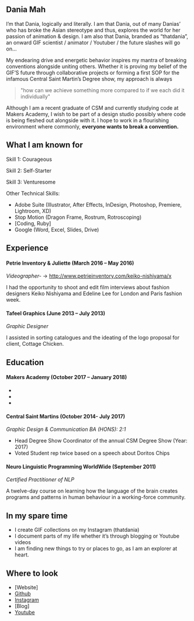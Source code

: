 ## Dania Mah
I’m that Dania, logically and literally. I am that Dania, out of many Danias’ who has broke the Asian stereotype and thus, explores the world for her passion of animation & design. I am also that Dania, branded as “thatdania”, an onward GIF scientist / animator / Youtuber / the future slashes will go on…

My endearing drive and energetic behavior inspires my mantra of breaking conventions alongside uniting others. Whether it is proving my belief of the GIF’S future through collaborative projects or forming a first SOP for the infamous Central Saint Martin’s Degree show, my approach is always

> "how can we achieve something more compared to if we each did it individually"

Although I am a recent graduate of CSM and currently studying code at Makers Academy, I wish to be part of a design studio possibly where code is being fleshed out alongside with it. I hope to work in a flourishing environment where commonly, **everyone wants to break a convention.**

## What I am known for

Skill 1: Courageous

Skill 2: Self-Starter

Skill 3: Venturesome


Other Technical Skills:
- Adobe Suite (Illustrator, After Effects, InDesign, Photoshop, Premiere, Lightroom, XD)
- Stop Motion (Dragon Frame, Rostrum, Rotroscoping)
- [Coding, Ruby]
- Google (Word, Excel, Slides, Drive)

## Experience
#### Petrie Inventory & Juliette  (March 2016 – May 2016)
*Videographer-* → http://www.petrieinventory.com/keiko-nishiyama/x

I had the opportunity to shoot and edit film interviews about fashion designers Keiko Nishiyama and Edeline Lee for London and Paris fashion week.

#### Tafeel Graphics (June 2013 – July 2013)
*Graphic Designer*

I assisted in sorting catalogues and the ideating of the logo proposal for client, Cottage Chicken.

## Education

#### Makers Academy (October 2017 – January 2018)
-
-
-

#### Central Saint Martins (October 2014- July 2017)  
  *Graphic Design & Communication BA (HONS): 2:1*
- Head Degree Show Coordinator of the annual CSM Degree Show (Year: 2017)
- Voted Student rep twice based on a speech about Doritos Chips

#### Neuro Linguistic Programming WorldWide (September 2011)
  *Certified Practitioner of NLP*

  A twelve-day course on learning how the language of the brain creates programs and patterns in human behaviour in a working-force community.


## In my spare time
- I create GIF collections on my Instagram (thatdania)
- I document parts of my life whether it’s through blogging or Youtube videos
- I am finding new things to try or places to go, as I am an explorer at heart.


## Where to look
- [Website]
- [Github](https://github.com/thatdania_)
- [Instagram](https://www.instagram.com/thatdania/)
- [Blog]
- [Youtube](https://www.youtube.com/user/DreamerDans)

